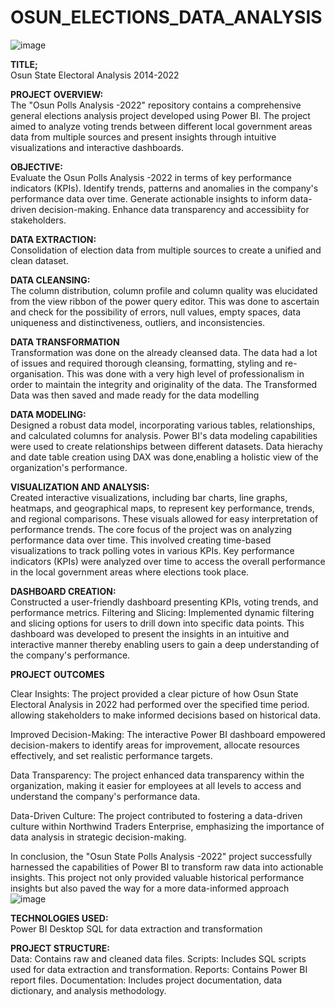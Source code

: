 # OSUN_ELECTIONS_DATA_ANALYSIS
![image](https://github.com/user-attachments/assets/f4a01a08-7d82-46bc-aa62-61779558a2cc)


**TITLE;**  <br>
Osun State Electoral Analysis 2014-2022

**PROJECT OVERVIEW:**  <br>
The "Osun Polls Analysis -2022" repository contains a comprehensive general elections analysis project developed using Power BI. The project aimed to analyze voting trends between different local government areas data from multiple sources and present insights through intuitive visualizations and interactive dashboards.

**OBJECTIVE:**  <br>
Evaluate the Osun Polls Analysis -2022 in terms of key performance indicators (KPIs). Identify trends, patterns and anomalies in the company's performance data over time. Generate actionable insights to inform data-driven decision-making. Enhance data transparency and accessibiity for stakeholders.

**DATA EXTRACTION:**  <br>
Consolidation of election data from multiple sources to create a unified and clean dataset. 

**DATA CLEANSING:**  <br> 
The column distribution, column profile and column quality was elucidated from the view ribbon of the power query editor. This was done to ascertain and check for the possibility of errors, null values, empty spaces, data uniqueness and distinctiveness, outliers, and inconsistencies.

**DATA TRANSFORMATION**  <br>
Transformation was done on the already cleansed data. The data had a lot of issues and required thorough cleansing, formatting, styling and re-organisation. This was done with a very high level of professionalism in order to maintain the integrity and originality of the data. The Transformed Data was then saved and made ready for the data modelling

**DATA MODELING:**  <br> 
Designed a robust data model, incorporating various tables, relationships, and calculated columns for analysis. Power BI's data modeling capabilities were used to create relationships between different datasets. Data hierachy and date table creation using DAX was done,enabling a holistic view of the organization's performance.

**VISUALIZATION AND ANALYSIS:**  <br> 
Created interactive visualizations, including bar charts, line graphs, heatmaps, and geographical maps, to represent key performance, trends, and regional comparisons. These visuals allowed for easy interpretation of performance trends. The core focus of the project was on analyzing performance data over time. This involved creating time-based visualizations to track polling votes in various KPIs. Key performance indicators (KPIs) were analyzed over time to access the overall performance in the local government areas where elections took place.

**DASHBOARD CREATION:**  <br> 
Constructed a user-friendly dashboard presenting KPIs, voting trends, and performance metrics.
Filtering and Slicing: Implemented dynamic filtering and slicing options for users to drill down into specific data points. This dashboard was developed to present the insights in an intuitive and interactive manner thereby enabling users to gain a deep understanding of the company's performance.

**PROJECT OUTCOMES**  <br>

Clear Insights: The project provided a clear picture of how Osun State Electoral Analysis in 2022 had performed over the specified time period. allowing stakeholders to make informed decisions based on historical data.

Improved Decision-Making: The interactive Power BI dashboard empowered decision-makers to identify areas for improvement, allocate resources effectively, and set realistic performance targets.

Data Transparency: The project enhanced data transparency within the organization, making it easier for employees at all levels to access and understand the company's performance data.

Data-Driven Culture: The project contributed to fostering a data-driven culture within Northwind Traders Enterprise, emphasizing the importance of data analysis in strategic decision-making.

In conclusion, the "Osun State Polls Analysis -2022" project successfully harnessed the capabilities of Power BI to transform raw data into actionable insights. This project not only provided valuable historical performance insights but also paved the way for a more data-informed approach
![image](https://github.com/user-attachments/assets/be929806-ce29-431f-96f8-aaee82564ab5)



**TECHNOLOGIES USED:**  <br>
Power BI Desktop
SQL for data extraction and transformation

**PROJECT STRUCTURE:** <br>
Data: Contains raw and cleaned data files.
Scripts: Includes SQL scripts used for data extraction and transformation.
Reports: Contains Power BI report files.
Documentation: Includes project documentation, data dictionary, and analysis methodology.
